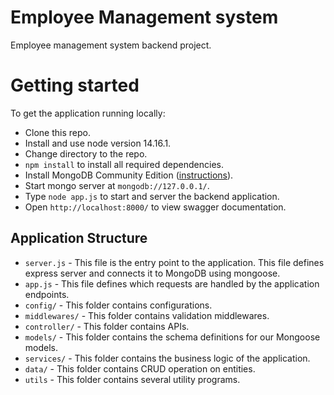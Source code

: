 # Employee Management system

Employee management system backend project.

# Getting started

To get the application running locally:

- Clone this repo.
- Install and use node version 14.16.1.
- Change directory to the repo.
- `npm install` to install all required dependencies.
- Install MongoDB Community Edition ([instructions](https://docs.mongodb.com/manual/installation/#tutorials)).
- Start mongo server at `mongodb://127.0.0.1/`.
- Type `node app.js` to start and server the backend application.
- Open `http://localhost:8000/` to view swagger documentation.

## Application Structure

- `server.js` - This file is the entry point to the application. This file defines express server and connects it to MongoDB using mongoose.
- `app.js` - This file defines which requests are handled by the application endpoints.
- `config/` - This folder contains configurations.
- `middlewares/` - This folder contains validation middlewares.
- `controller/` - This folder contains APIs.
- `models/` - This folder contains the schema definitions for our Mongoose models.
- `services/` - This folder contains the business logic of the application.
- `data/` - This folder contains CRUD operation on entities.
- `utils` - This folder contains several utility programs.
